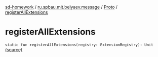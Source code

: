 [sd-homework](../../index.md) / [ru.spbau.mit.belyaev.message](../index.md) / [Proto](index.md) / [registerAllExtensions](.)

# registerAllExtensions

`static fun registerAllExtensions(registry: ExtensionRegistry): Unit` [(source)](https://github.com/StasBel/sd-homework/blob/InstantMessenger/src/main/kotlin/ru/spbau/mit/belyaev/message/Proto.java#L8)